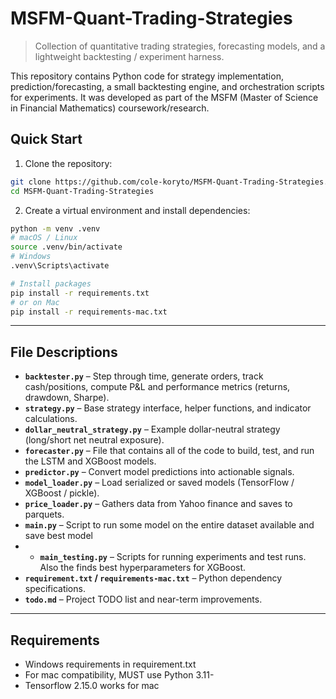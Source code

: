 # MSFM-Quant-Trading-Strategies

> Collection of quantitative trading strategies, forecasting models, and a lightweight backtesting / experiment harness.

This repository contains Python code for strategy implementation, prediction/forecasting, a small backtesting engine, and orchestration scripts for experiments. It was developed as part of the MSFM (Master of Science in Financial Mathematics) coursework/research.


## Quick Start

1. Clone the repository:

```bash
git clone https://github.com/cole-koryto/MSFM-Quant-Trading-Strategies.git
cd MSFM-Quant-Trading-Strategies
````

2. Create a virtual environment and install dependencies:

```bash
python -m venv .venv
# macOS / Linux
source .venv/bin/activate
# Windows
.venv\Scripts\activate

# Install packages
pip install -r requirements.txt
# or on Mac
pip install -r requirements-mac.txt
```

---

## File Descriptions

* **`backtester.py`** – Step through time, generate orders, track cash/positions, compute P&L and performance metrics (returns, drawdown, Sharpe).
* **`strategy.py`** – Base strategy interface, helper functions, and indicator calculations.
* **`dollar_neutral_strategy.py`** – Example dollar-neutral strategy (long/short net neutral exposure).
* **`forecaster.py`** – File that contains all of the code to build, test, and run the LSTM and XGBoost models.
* **`predictor.py`** – Convert model predictions into actionable signals.
* **`model_loader.py`** – Load serialized or saved models (TensorFlow / XGBoost / pickle).
* **`price_loader.py`** – Gathers data from Yahoo finance and saves to parquets.
* **`main.py`** – Script to run some model on the entire dataset available and save best model
* * **`main_testing.py`** – Scripts for running experiments and test runs. Also the finds best hyperparameters for XGBoost.
* **`requirement.txt` / `requirements-mac.txt`** – Python dependency specifications.
* **`todo.md`** – Project TODO list and near-term improvements.

---

## Requirements
* Windows requirements in requirement.txt
* For mac compatibility, MUST use Python 3.11-
* Tensorflow 2.15.0 works for mac
